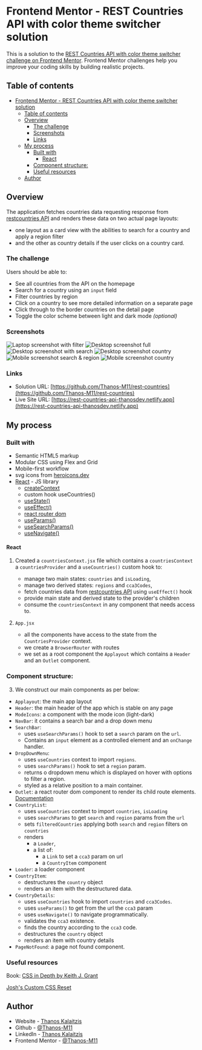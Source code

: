 # Frontend Mentor - REST Countries API with color theme switcher solution

This is a solution to the [REST Countries API with color theme switcher challenge on Frontend Mentor](https://www.frontendmentor.io/challenges/rest-countries-api-with-color-theme-switcher-5cacc469fec04111f7b848ca). Frontend Mentor challenges help you improve your coding skills by building realistic projects.

## Table of contents

- [Frontend Mentor - REST Countries API with color theme switcher solution](#frontend-mentor---rest-countries-api-with-color-theme-switcher-solution)
  - [Table of contents](#table-of-contents)
  - [Overview](#overview)
    - [The challenge](#the-challenge)
    - [Screenshots](#screenshots)
    - [Links](#links)
  - [My process](#my-process)
    - [Built with](#built-with)
      - [React](#react)
    - [Component structure:](#component-structure)
    - [Useful resources](#useful-resources)
  - [Author](#author)

## Overview

The application fetches countries data requesting response from [restcountries API](https://restcountries.com) and renders these data on two actual page layouts:

- one layout as a card view with the abilities to search for a country and apply a region filter
- and the other as country details if the user clicks on a country card.

### The challenge

Users should be able to:

- See all countries from the API on the homepage
- Search for a country using an `input` field
- Filter countries by region
- Click on a country to see more detailed information on a separate page
- Click through to the border countries on the detail page
- Toggle the color scheme between light and dark mode _(optional)_

### Screenshots

![Laptop screenshot with filter](./public/laptopFiltered.png)
![Desktop screenshot full](./public/desktopFull.png)
![Desktop screenshot with search](./public/desktopSearch.png)
![Desktop screenshot country](./public/desktopCountry.png)
![Mobile screenshot search & region](./public/mobileSearchRegion.png)
![Mobile screenshot country](./public/mobileCountry.png)

### Links

- Solution URL: [https://github.com/Thanos-M11/rest-countries](https://github.com/Thanos-M11/rest-countries)
- Live Site URL: [https://rest-countries-api-thanosdev.netlify.app](https://rest-countries-api-thanosdev.netlify.app)

## My process

### Built with

- Semantic HTML5 markup
- Modular CSS using Flex and Grid
- Mobile-first workflow
- svg icons from [heroicons.dev](https://heroicons.dev/)
- [React](https://reactjs.org/) - JS library
  - [createContext](https://react.dev/reference/react/createContext)
  - custom hook useCountries()
  - [useState()](https://react.dev/reference/react/useState)
  - [useEffect()](https://react.dev/reference/react/useEffect)
  - [react router dom](https://reactrouter.com/en/main)
  - [useParams()](https://reactrouter.com/en/main/hooks/use-params)
  - [useSearchParams()](https://reactrouter.com/en/main/hooks/use-search-params)
  - [useNavigate()](https://reactrouter.com/en/main/hooks/use-navigate)

#### React

1. Created a `countriesContext.jsx` file which contains a `countriesContext` a `countriesProvider` and a `useCountries()` custom hook to:

   - manage two main states: `countries` and `isLoading`,
   - manage two derived states: `regions` and `cca3Codes`,
   - fetch countries data from [restcountries API](https://restcountries.com) using `useEffect()` hook
   - provide main state and derived state to the provider's children
   - consume the `countriesContext` in any component that needs access to.

2. `App.jsx`

   - all the components have access to the state from the `CountriesProvider` context.
   - we create a `BrowserRouter` with routes
   - we set as a root component the `Applayout` which contains a `Header` and an `Outlet` component.

### Component structure:

3. We construct our main components as per below:

- `Applayout`: the main app layout
- `Header`: the main header of the app which is stable on any page
- `ModeIcons`: a component with the mode icon (light-dark)
- `NavBar`: it contains a search bar and a drop down menu
- `SearchBar`:
  - uses `useSearchParams()` hook to set a `search` param on the `url`.
  - Contains an `input` element as a controlled element and an `onChange` handler.
- `DropDownMenu`:
  - uses `useCountries` context to import `regions`.
  - uses `searchParams()` hook to set a `region` param.
  - returns o dropdown menu which is displayed on hover with options to filter a region.
  - styled as a relative position to a main container.
- `Outlet`: a react router dom component to render its child route elements. [Documentation](https://reactrouter.com/en/main/components/outlet)
- `CountryList`:
  - uses `useCountries` context to import `countries`, `isLoading`
  - uses `searchParams` to get `search` and `region` params from the `url`
  - sets `filteredCountries` applying both `search` and `region` filters on `countries`
  - renders
    - a `Loader`,
    - a list of:
      - a `Link` to set a `cca3` param on url
      - a `CountryItem` component
- `Loader`: a loader component
- `CountryItem`:
  - destructures the `country` object
  - renders an item with the destructured data.
- `CountryDetails`:
  - uses `useCountries` hook to import `countries` and `cca3Codes`.
  - uses `useParams()` to get from the url the `cca3` param
  - uses `useNavigate()` to navigate programmatically.
  - validates the `cca3` existence.
  - finds the country according to the `cca3` code.
  - destructures the `country` object
  - renders an item with country details
- `PageNotFound`: a page not found component.

### Useful resources

Book: [CSS in Depth by Keith J. Grant](https://www.manning.com/books/css-in-depth-second-edition)

[Josh's Custom CSS Reset](https://www.joshwcomeau.com/css/custom-css-reset/)

## Author

- Website - [Thanos Kalaitzis](https://thanosdev.netlify.app)
- Github - [@Thanos-M11](https://github.com/Thanos-M11)
- LinkedIn - [Thanos Kalaitzis](https://www.linkedin.com/in/thanoskalaitzis/)
- Frontend Mentor - [@Thanos-M11](https://www.frontendmentor.io/profile/Thanos-M11)
